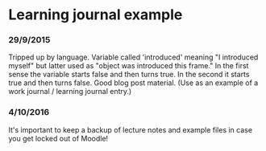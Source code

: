 # Learning journal example

### 29/9/2015

Tripped up by language. Variable called 'introduced' meaning "I introduced myself" but latter used as "object was introduced this frame." In the first sense the variable starts false and then turns true. In the second it starts true and then turns false. Good blog post material. (Use as an example of a work journal / learning journal entry.)

### 4/10/2016

It's important to keep a backup of lecture notes and example files in case you get locked out of Moodle!

